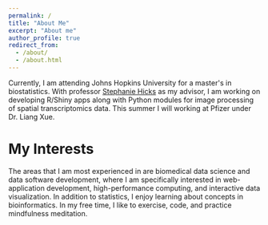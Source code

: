 ```yaml
---
permalink: /
title: "About Me"
excerpt: "About me"
author_profile: true
redirect_from: 
  - /about/
  - /about.html
---
```


Currently, I am attending Johns Hopkins University for a master's in biostatistics. With professor [Stephanie Hicks](https://www.stephaniehicks.com/) as my advisor, I am working on developing R/Shiny apps along with Python modules for image processing of spatial transcriptomics data. This summer I will working at Pfizer under Dr. Liang Xue.

My Interests
======
The areas that I am most experienced in are biomedical data science and data software development, where I am specifically interested in web-application development, high-performance computing, and interactive data visualization. In addition to statistics, I enjoy learning about concepts in bioinformatics. In my free time, I like to exercise, code, and practice mindfulness meditation.
